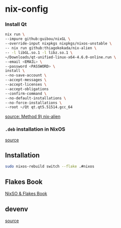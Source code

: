 # nix-config

### Install Qt

``` bash
nix run \
--impure github:guibou/nixGL \
--override-input nixpkgs nixpkgs/nixos-unstable \
-- nix run github:thiagokokada/nix-alien \
-- -l libGL.so.1 -l libz.so.1 \
~/Downloads/qt-unified-linux-x64-4.6.0-online.run \
--email <EMAIL> \
--password <PASSWORD> \
install \
--no-save-account \
--accept-messages \
--accept-licenses \
--accept-obligations 
--confirm-command \
--no-default-installations \
--no-force-installations \
--root ~/Qt qt.qt5.51514.gcc_64
```

[source: Method 9\) nix-alien](https://unix.stackexchange.com/a/522823)


### `.deb` installation in NixOS
[source](https://reflexivereflection.com/posts/2015-02-28-deb-installation-nixos.html)

## Installation

```bash
sudo nixos-rebuild switch --flake .#nixos
```

## Flakes Book
[NixSO & Flakes Book](https://nixos-and-flakes.thiscute.world/)

## devenv
[source](https://devenv.sh/getting-started/)
